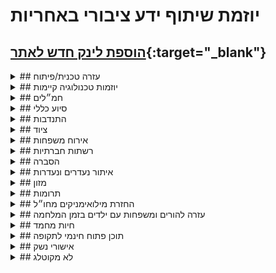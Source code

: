 ---
---
# **יוזמת שיתוף ידע ציבורי באחריות**

## [הוספת לינק חדש לאתר](<https://docs.google.com/forms/d/e/1FAIpQLSeZsW9WkleVF7-9Wtx6JKWTw9cInqJEpMocR54tZkwjAXPxRg/viewform>){:target="_blank"}

<details class="links-section">
<summary class="links-section-title" markdown="1">
## עזרה טכנית/פיתוח
</summary>
<div class="links-section-content" markdown="1">
{% include_relative _links/contribution.md %}
</div>
</details>

<details class="links-section">
<summary class="links-section-title" markdown="1">
## יוזמות טכנולוגיה קיימות
</summary>
<div class="links-section-content" markdown="1">
{% include_relative _links/initiatives.md %}
</div>
</details>

<details class="links-section">
<summary class="links-section-title" markdown="1">
## חמ״לים
</summary>
<div class="links-section-content" markdown="1">
{% include_relative _links/khamalim.md %}
</div>
</details>

<details class="links-section">
<summary class="links-section-title" markdown="1">
## סיוע כללי
</summary>
<div class="links-section-content" markdown="1">
{% include_relative _links/general-assistance.md %}
</div>
</details>

<details class="links-section">
<summary class="links-section-title" markdown="1">
## התנדבות
</summary>
<div class="links-section-content" markdown="1">
{% include_relative _links/volunteers.md %}
</div>
</details>

<details class="links-section">
<summary class="links-section-title" markdown="1">
## ציוד
</summary>
<div class="links-section-content" markdown="1">
{% include_relative _links/equipment.md %}
</div>
</details>

<details class="links-section">
<summary class="links-section-title" markdown="1">
## אירוח משפחות
</summary>
<div class="links-section-content" markdown="1">
{% include_relative _links/host-family.md %}
</div>
</details>

<details class="links-section">
<summary class="links-section-title" markdown="1">
## רשתות חברתיות
</summary>
<div class="links-section-content" markdown="1">
{% include_relative _links/social-networks.md %}
</div>
</details>

<details class="links-section">
<summary class="links-section-title" markdown="1">
## הסברה
</summary>
<div class="links-section-content" markdown="1">
{% include_relative _links/hasbara.md %}
</div>
</details>

<details class="links-section">
<summary class="links-section-title" markdown="1">
## איתור נעדרים ונעדרות
</summary>
<div class="links-section-content" markdown="1">
{% include_relative _links/needarim.md %}
</div>
</details>

<details class="links-section">
<summary class="links-section-title" markdown="1">
## מזון
</summary>
<div class="links-section-content" markdown="1">
{% include_relative _links/food.md %}
</div>
</details>

<details class="links-section">
<summary class="links-section-title" markdown="1">
## תרומות
</summary>
<div class="links-section-content" markdown="1">
{% include_relative _links/donations.md %}
</div>
</details>

<details class="links-section">
<summary class="links-section-title" markdown="1">
## החזרת מילואימניקים מחו״ל

</summary>
<div class="links-section-content" markdown="1">
{% include_relative _links/miluimnikim-hul.md %}
</div>
</details>

<details class="links-section">
<summary class="links-section-title" markdown="1">
## עזרה להורים ומשפחות עם ילדים בזמן המלחמה
</summary>
<div class="links-section-content" markdown="1">
{% include_relative _links/parenting.md %}
</div>
</details>

<details class="links-section">
<summary class="links-section-title" markdown="1">
## חיות מחמד
</summary>
<div class="links-section-content" markdown="1">
{% include_relative _links/pets.md %}
</div>
</details>

<details class="links-section">
<summary class="links-section-title" markdown="1">
## תוכן פתוח חינמי לתקופה
</summary>
<div class="links-section-content" markdown="1">
{% include_relative _links/free-content.md %}
</div>
</details>

<details class="links-section">
<summary class="links-section-title" markdown="1">
## אישורי נשק
</summary>
<div class="links-section-content" markdown="1">
{% include_relative _links/neshek.md %}
</div>
</details>

<details class="links-section">
<summary class="links-section-title" markdown="1">
## לא מקוטלג
</summary>
<div class="links-section-content" markdown="1">
{% include_relative _links/uncategorized.md %}
</div>
</details>
